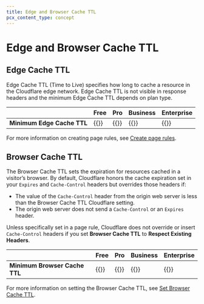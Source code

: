 ```yaml
---
title: Edge and Browser Cache TTL
pcx_content_type: concept
---
```


# Edge and Browser Cache TTL

## Edge Cache TTL

Edge Cache TTL (Time to Live) specifies how long to cache a resource in the Cloudflare edge network. Edge Cache TTL is not visible in response headers and the minimum Edge Cache TTL depends on plan type.

|                  | **Free** | **Pro** | **Business** | **Enterprise** |
| ---------------  | -------- | ------- | ------------ | -------------- |
| **Minimum Edge Cache TTL**  | {{<plan-info id="cache.edge_cache_ttl.minimum.free">}}       | {{<plan-info id="cache.edge_cache_ttl.minimum.pro">}}      | {{<plan-info id="cache.edge_cache_ttl.minimum.biz">}}           | {{<plan-info id="cache.edge_cache_ttl.minimum.ent">}}            |

For more information on creating page rules, see [Create page rules](/cache/how-to/create-page-rules/).

## Browser Cache TTL

The Browser Cache TTL sets the expiration for resources cached in a visitor’s browser. By default, Cloudflare honors the cache expiration set in your `Expires` and `Cache-Control` headers but overrides those headers if:

- The value of the `Cache-Control` header from the origin web server is less than the Browser Cache TTL Cloudflare setting.
- The origin web server does not send a `Cache-Control` or an `Expires` header.

Unless specifically set in a page rule, Cloudflare does not override or insert `Cache-Control` headers if you set **Browser Cache TTL** to **Respect Existing Headers**.

|                  | **Free** | **Pro** | **Business** | **Enterprise** |
| ---------------  | -------- | ------- | ------------ | -------------- |
| **Minimum Browser Cache TTL**  | {{<plan-info id="cache.browser_cache_ttl.minimum.free">}}       | {{<plan-info id="cache.browser_cache_ttl.minimum.pro">}}      | {{<plan-info id="cache.browser_cache_ttl.minimum.biz">}}           | {{<plan-info id="cache.browser_cache_ttl.minimum.ent">}}            |

For more information on setting the Browser Cache TTL, see [Set Browser Cache TTL](/cache/how-to/set-browser-ttl/).
